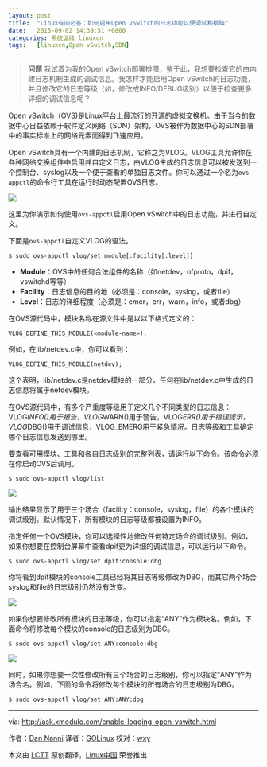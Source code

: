 ```yaml
---
layout: post
title:	"Linux有问必答：如何启用Open vSwitch的日志功能以便调试和排障"
date:	2015-09-02 14:39:51 +0800 
categories:	系统运维 linuxcn 
tags:	[linuxcn,Open vSwitch,SDN]
---
```




> 
> **问题** 我试着为我的Open vSwitch部署排障，鉴于此，我想要检查它的由内建日志机制生成的调试信息。我怎样才能启用Open vSwitch的日志功能，并且修改它的日志等级（如，修改成INFO/DEBUG级别）以便于检查更多详细的调试信息呢？
> 
> 
> 


Open vSwitch（OVS)是Linux平台上最流行的开源的虚拟交换机。由于当今的数据中心日益依赖于软件定义网络（SDN）架构，OVS被作为数据中心的SDN部署中的事实标准上的网络元素而得到飞速应用。


Open vSwitch具有一个内建的日志机制，它称之为VLOG。VLOG工具允许你在各种网络交换组件中启用并自定义日志，由VLOG生成的日志信息可以被发送到一个控制台、syslog以及一个便于查看的单独日志文件。你可以通过一个名为`ovs-appctl`的命令行工具在运行时动态配置OVS日志。


![](/Asserts/Images//attachment/album/201509/02/144000pudylu9utuc7c7du.jpg)


这里为你演示如何使用`ovs-appctl`启用Open vSwitch中的日志功能，并进行自定义。


下面是`ovs-appctl`自定义VLOG的语法。



```
$ sudo ovs-appctl vlog/set module[:facility[:level]] 

```

* **Module**：OVS中的任何合法组件的名称（如netdev，ofproto，dpif，vswitchd等等）
* **Facility**：日志信息的目的地（必须是：console，syslog，或者file）
* **Level**：日志的详细程度（必须是：emer，err，warn，info，或者dbg）


在OVS源代码中，模块名称在源文件中是以以下格式定义的：



```
VLOG_DEFINE_THIS_MODULE(<module-name>);

```

例如，在lib/netdev.c中，你可以看到：



```
VLOG_DEFINE_THIS_MODULE(netdev);

```

这个表明，lib/netdev.c是netdev模块的一部分，任何在lib/netdev.c中生成的日志信息将属于netdev模块。


在OVS源代码中，有多个严重度等级用于定义几个不同类型的日志信息：VLOG*INFO()用于报告，VLOG*WARN()用于警告，VLOG*ERR()用于错误提示，VLOG*DBG()用于调试信息，VLOG\_EMERG用于紧急情况。日志等级和工具确定哪个日志信息发送到哪里。


要查看可用模块、工具和各自日志级别的完整列表，请运行以下命令。该命令必须在你启动OVS后调用。



```
$ sudo ovs-appctl vlog/list 

```

![](/Asserts/Images//attachment/album/201509/02/144003zp4l04u0et8ul4kw.jpg)


输出结果显示了用于三个场合（facility：console，syslog，file）的各个模块的调试级别。默认情况下，所有模块的日志等级都被设置为INFO。


指定任何一个OVS模块，你可以选择性地修改任何特定场合的调试级别。例如，如果你想要在控制台屏幕中查看dpif更为详细的调试信息，可以运行以下命令。



```
$ sudo ovs-appctl vlog/set dpif:console:dbg 

```

你将看到dpif模块的console工具已经将其日志等级修改为DBG，而其它两个场合syslog和file的日志级别仍然没有改变。


![](/Asserts/Images//attachment/album/201509/02/144005vanbsjsexhtfn12a.jpg)


如果你想要修改所有模块的日志等级，你可以指定“ANY”作为模块名。例如，下面命令将修改每个模块的console的日志级别为DBG。



```
$ sudo ovs-appctl vlog/set ANY:console:dbg 

```

![](/Asserts/Images//attachment/album/201509/02/144006ej9t86y6djxtjrry.jpg)


同时，如果你想要一次性修改所有三个场合的日志级别，你可以指定“ANY”作为场合名。例如，下面的命令将修改每个模块的所有场合的日志级别为DBG。



```
$ sudo ovs-appctl vlog/set ANY:ANY:dbg 

```



---


via: <http://ask.xmodulo.com/enable-logging-open-vswitch.html>


作者：[Dan Nanni](http://ask.xmodulo.com/author/nanni) 译者：[GOLinux](https://github.com/GOLinux) 校对：[wxy](https://github.com/wxy)


本文由 [LCTT](https://github.com/LCTT/TranslateProject) 原创翻译，[Linux中国](https://linux.cn/) 荣誉推出
